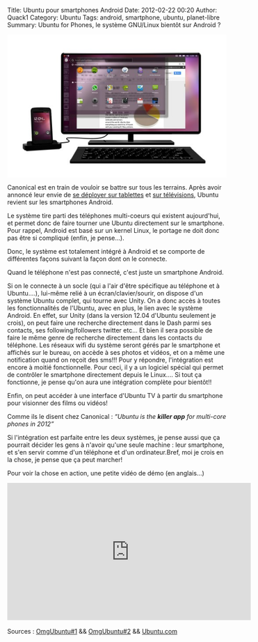 Title: Ubuntu pour smartphones Android
Date: 2012-02-22 00:20
Author: Quack1
Category: Ubuntu
Tags: android, smartphone, ubuntu, planet-libre
Summary: Ubuntu for Phones, le système GNU/Linux bientôt sur Android ?

<div align=center><a href="static/upload/ubuntuAndroid.jpg"><img src="upload/ubuntuAndroid.jpg" width="600" align=center /></a></div>

Canonical est en train de vouloir se battre sur tous les terrains. Après avoir annoncé leur envie de [se déployer sur tablettes][] et [sur télévisions][], Ubuntu revient sur les smartphones Android.

Le système tire parti des téléphones multi-coeurs qui existent aujourd'hui, et permet donc de faire tourner une Ubuntu directement sur le smartphone. Pour rappel, Android est basé sur un kernel Linux, le portage ne doit donc pas être si compliqué (enfin, je pense...).

Donc, le système est totalement intégré à Android et se comporte de différentes façons suivant la façon dont on le connecte.

Quand le téléphone n'est pas connecté, c'est juste un smartphone Android.

Si on le connecte à un socle (qui a l'air d'être spécifique au téléphone et à Ubuntu....), lui-même relié à un écran/clavier/sourir, on dispose d'un système Ubuntu complet, qui tourne avec Unity. On a donc accès à toutes les fonctionnalités de l'Ubuntu, avec en plus, le lien avec le système Android. En effet, sur Unity (dans la version 12.04 d'Ubuntu seulement je crois), on peut faire une recherche directement dans le Dash parmi ses contacts, ses following/followers twitter etc... Et bien il sera possible de faire le même genre de recherche directement dans les contacts du téléphone. Les réseaux wifi du système seront gérés par le smartphone et affichés sur le bureau, on accède à ses photos et vidéos, et on a même une notification quand on reçoit des sms!!! Pour y répondre, l'intégration est encore à moitié fonctionnelle. Pour ceci, il y a un logiciel spécial qui permet de contrôler le smartphone directement depuis le Linux.... Si tout ça fonctionne, je pense qu'on aura une intégration complète pour bientôt!!

Enfin, on peut accéder à une interface d'Ubuntu TV à partir du smartphone pour visionner des films ou vidéos!

Comme ils le disent chez Canonical : *“Ubuntu is the **killer app** for multi-core phones in 2012”*

Si l'intégration est parfaite entre les deux systèmes, je pense aussi que ça pourrait décider les gens à n'avoir qu'une seule machine : leur smartphone, et s'en servir comme d'un téléphone et d'un ordinateur.Bref, moi je crois en la chose, je pense que ça peut marcher!

Pour voir la chose en action, une petite vidéo de démo (en anglais...)

<iframe width="560" height="315" src="http://www.youtube.com/embed/iv1Z7bf4jXY" frameborder="0" allowfullscreen></iframe>

Sources : [OmgUbuntu\#1][] && [OmgUbuntu\#2][] && [Ubuntu.com][]

  [se déployer sur tablettes]: http://www.omgubuntu.co.uk/2012/01/ubuntu-tablet-to-compete-with-android-ios/ "http://www.omgubuntu.co.uk/2012/01/ubuntu-tablet-to-compete-with-android-ios/"
  [sur télévisions]: http://www.omgubuntu.co.uk/2012/01/ubuntu-tv-unveiled-at-ces/ "http://www.omgubuntu.co.uk/2012/01/ubuntu-tv-unveiled-at-ces/"
  [OmgUbuntu\#1]: http://www.omgubuntu.co.uk/2012/02/ubuntu-for-android-announced/ "http://www.omgubuntu.co.uk/2012/02/ubuntu-for-android-announced/"
  [OmgUbuntu\#2]: http://www.omgubuntu.co.uk/2012/02/watch-ubuntu-for-android-in-action/ "http://www.omgubuntu.co.uk/2012/02/watch-ubuntu-for-android-in-action/"
  [Ubuntu.com]: http://www.ubuntu.com/devices/android "http://www.ubuntu.com/devices/android"
